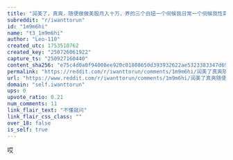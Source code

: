 ```yaml
---
title: "润美了，真爽，随便做做美股月入十万，养的三个白妞一个伺候我日常一个伺候我性需求一个打扫卫生，哎每天钱多的不知道怎么花，你们有什么思绪吗"
subreddit: "r/iwanttorun"
id: "1m9m6hi"
name: "t3_1m9m6hi"
author: "Leo-110"
created_utc: 1753510762
created_key: "250726061922"
capture_ts: "250927160440"
content_sha256: "e75c4d0a0f94008ee920c01808650d393932622ae5323383347d697a5e8e2c81"
permalink: "https://reddit.com/r/iwanttorun/comments/1m9m6hi/润美了真爽随便做做美股月入十万养的三个白妞一个伺候我日常一个伺候我性需求一个打扫卫生哎每天钱多的不知/"
url: "https://www.reddit.com/r/iwanttorun/comments/1m9m6hi/润美了真爽随便做做美股月入十万养的三个白妞一个伺候我日常一个伺候我性需求一个打扫卫生哎每天钱多的不知/"
domain: "self.iwanttorun"
ups: 0
upvote_ratio: 0.21
num_comments: 11
link_flair_text: "不懂就问"
link_flair_css_class: ""
over_18: false
is_self: true
---
```


哎
